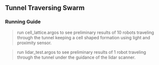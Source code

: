 ## Tunnel Traversing Swarm

### Running Guide
> run cell_lattice.argos to see preliminary results of 10 robots traveling through the tunnel keeping a cell shaped formation using light and proximity sensor.

> run lidar_test.argos to see preliminary results of 1 robot traveling through the tunnel under the guidance of the lidar scanner.


